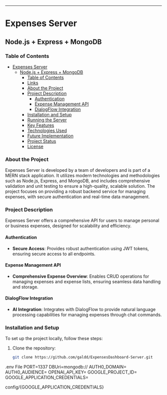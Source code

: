 ---

# Expenses Server

## Node.js + Express + MongoDB

### Table of Contents
- [Expenses Server](#expenses-server)
  - [Node.js + Express + MongoDB](#nodejs--express--mongodb)
    - [Table of Contents](#table-of-contents)
    - [Links](#links)
    - [About the Project](#about-the-project)
    - [Project Description](#project-description)
      - [Authentication](#authentication)
      - [Expense Management API](#expense-management-api)
      - [DialogFlow Integration](#dialogflow-integration)
    - [Installation and Setup](#installation-and-setup)
    - [Running the Server](#running-the-server)
    - [Key Features](#key-features)
    - [Technologies Used](#technologies-used)
    - [Future Implementation](#future-implementation)
    - [Project Status](#project-status)
    - [License](#license)


### About the Project
Expenses Server is developed by a team of developers and is part of a MERN stack application. It utilizes modern technologies and methodologies such as Node.js, Express, and MongoDB, and includes comprehensive validation and unit testing to ensure a high-quality, scalable solution. The project focuses on providing a robust backend service for managing expenses, with secure authentication and real-time data management.

### Project Description
Expenses Server offers a comprehensive API for users to manage personal or business expenses, designed for scalability and efficiency.

#### Authentication
- **Secure Access**: Provides robust authentication using JWT tokens, ensuring secure access to all endpoints.

#### Expense Management API
- **Comprehensive Expense Overview**: Enables CRUD operations for managing expenses and expense lists, ensuring seamless data handling and storage.

#### DialogFlow Integration
- **AI Integration**: Integrates with DialogFlow to provide natural language processing capabilities for managing expenses through chat commands.

### Installation and Setup
To set up the project locally, follow these steps:

1. Clone the repository:
   ```bash
   git clone https://github.com/galdd/ExpensesDashboard-Server.git

.env File
PORT=1337
DBUri=mongodb://
AUTH0_DOMAIN=
AUTH0_AUDIENCE=
OPENAI_API_KEY=
GOOGLE_PROJECT_ID=
GOOGLE_APPLICATION_CREDENTIALS=

config/{GOOGLE_APPLICATION_CREDENTIALS}